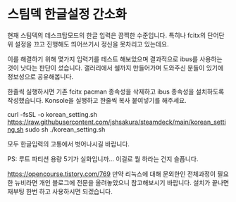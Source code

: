 # 스팀덱 한글설정 간소화

현재 스팀덱의 데스크탑모드의 한글 입력은 끔찍한 수준입니다.
특히나 fcitx의 단어단위 설정을 끄고 진행해도 띄어쓰기시 정신을 못차리고 있는데요.

이를 해결하기 위해 몇가지 입력기를 테스트 해보았으며 결과적으로 ibus를 사용하는 것이 낫다는 판단이 섰습니다.
갤러리에서 쉘까지 만들어가며 도와주신 분들이 있기에 정보성으로 공유해봅니다.

한줄씩 실행하시면 기존 fcitx pacman 종속성을 삭제하고 ibus 종속성을 설치하도록 작성했습니다.
Konsole을 실행하고 한줄씩 복사 붙여넣기를 해주세요.

curl -fsSL -o korean_setting.sh https://raw.githubusercontent.com/jshsakura/steamdeck/main/korean_setting.sh
sudo sh ./korean_setting.sh

모두 한글입력의 고통에서 벗어나시길 바랍니다.

PS: 루트 파티션 용량 5기가 실화입니까... 이걸로 뭘 하라는 건지 슬픕니다.

https://opencourse.tistory.com/769
만약 리눅스에 대해 문외한인 전체과정이 필요한 뉴비라면 개인 블로그에 전문을 올려놓았으니 참고해보시기 바랍니다.
설치가 끝나면 재부팅 한번 하고 사용하시면 되겠습니다.
